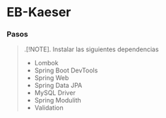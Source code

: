 # EB-Kaeser

### Pasos

> .[!NOTE]. 
> Instalar las siguientes dependencias
>   - Lombok
>   - Spring Boot DevTools
>   - Spring Web
>   - Spring Data JPA
>   - MySQL Driver
>   - Spring Modulith
>   - Validation